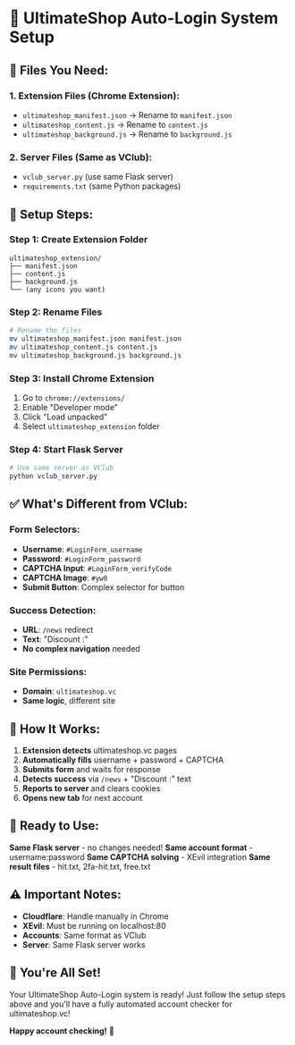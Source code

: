 # 🚀 UltimateShop Auto-Login System Setup

## 📁 **Files You Need:**

### **1. Extension Files (Chrome Extension):**
- `ultimateshop_manifest.json` → Rename to `manifest.json`
- `ultimateshop_content.js` → Rename to `content.js`
- `ultimateshop_background.js` → Rename to `background.js`

### **2. Server Files (Same as VClub):**
- `vclub_server.py` (use same Flask server)
- `requirements.txt` (same Python packages)

## 🔧 **Setup Steps:**

### **Step 1: Create Extension Folder**
```
ultimateshop_extension/
├── manifest.json
├── content.js
├── background.js
└── (any icons you want)
```

### **Step 2: Rename Files**
```bash
# Rename the files
mv ultimateshop_manifest.json manifest.json
mv ultimateshop_content.js content.js
mv ultimateshop_background.js background.js
```

### **Step 3: Install Chrome Extension**
1. Go to `chrome://extensions/`
2. Enable "Developer mode"
3. Click "Load unpacked"
4. Select `ultimateshop_extension` folder

### **Step 4: Start Flask Server**
```bash
# Use same server as VClub
python vclub_server.py
```

## ✅ **What's Different from VClub:**

### **Form Selectors:**
- **Username**: `#LoginForm_username`
- **Password**: `#LoginForm_password`
- **CAPTCHA Input**: `#LoginForm_verifyCode`
- **CAPTCHA Image**: `#yw0`
- **Submit Button**: Complex selector for button

### **Success Detection:**
- **URL**: `/news` redirect
- **Text**: "Discount :" 
- **No complex navigation** needed

### **Site Permissions:**
- **Domain**: `ultimateshop.vc`
- **Same logic**, different site

## 🎯 **How It Works:**

1. **Extension detects** ultimateshop.vc pages
2. **Automatically fills** username + password + CAPTCHA
3. **Submits form** and waits for response
4. **Detects success** via `/news` + "Discount :" text
5. **Reports to server** and clears cookies
6. **Opens new tab** for next account

## 🚀 **Ready to Use:**

**Same Flask server** - no changes needed!
**Same account format** - username:password
**Same CAPTCHA solving** - XEvil integration
**Same result files** - hit.txt, 2fa-hit.txt, free.txt

## ⚠️ **Important Notes:**

- **Cloudflare**: Handle manually in Chrome
- **XEvil**: Must be running on localhost:80
- **Accounts**: Same format as VClub
- **Server**: Same Flask server works

## 🎉 **You're All Set!**

Your UltimateShop Auto-Login system is ready! Just follow the setup steps above and you'll have a fully automated account checker for ultimateshop.vc!

**Happy account checking!** 🚀